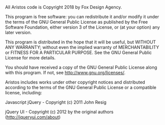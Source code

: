All Aristos code is Copyright 2018 by Fox Design Agency.

This program is free software: you can redistribute it and/or modify
it under the terms of the GNU General Public License as published by
the Free Software Foundation, either version 3 of the License, or
(at your option) any later version.

This program is distributed in the hope that it will be useful,
but WITHOUT ANY WARRANTY; without even the implied warranty of
MERCHANTABILITY or FITNESS FOR A PARTICULAR PURPOSE.  See the
GNU General Public License for more details.

You should have received a copy of the GNU General Public License
along with this program.  If not, see <http://www.gnu.org/licenses/>.


Aristos includes works under other copyright notices and distributed
according to the terms of the GNU General Public License or a compatible
license, including:

Javascript
  jQuery - Copyright (c) 2011 John Resig

  jQuery UI - Copyright (c) 2012 by the original authors
    (http://jqueryui.com/about)
    